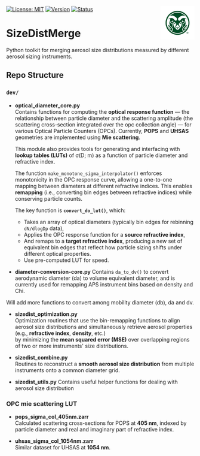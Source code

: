 <!-- Top banner + right-aligned CSU logo (same pattern as your TAMU example) -->
<a href="https://www.atmos.colostate.edu/" target="_blank"> <img src="assets/CSU-Rams-Head-Symbol-357.jpg" align="right" height="90" alt="Colorado State University Atmospheric Science"> </a>

[![License: MIT](https://img.shields.io/badge/License-MIT-yellow.svg)](https://opensource.org/licenses/MIT)
[![Version](https://img.shields.io/badge/python-3.13-blue.svg)](https://www.python.org/downloads/release/python-3137/)
[![Status](https://img.shields.io/badge/status-in%20development-orange.svg)]()

# SizeDistMerge
Python toolkit for merging aerosol size distributions measured by different aerosol sizing instruments.

## Repo Structure


### `dev/`

- **optical_diameter_core.py**  
  Contains functions for computing the **optical response function** — the relationship between particle diameter and the scattering amplitude (the scattering cross-section integrated over the opc collection angle) — for various Optical Particle Counters (OPCs). Currently, **POPS** and **UHSAS** geometries are implemented using **Mie scattering**.  

  This module also provides tools for generating and interfacing with **lookup tables (LUTs)** of σ(D; m) as a function of particle diameter and refractive index.  

  The function `make_monotone_sigma_interpolator()` enforces monotonicity in the OPC response curve, allowing a one-to-one mapping between diameters at different refractive indices. This enables **remapping** (i.e., converting bin edges between refractive indices) while conserving particle counts.

  The key function is **`convert_do_lut()`**, which:
  - Takes an array of optical diameters (typically bin edges for rebinning `dN/dlogDp` data),
  - Applies the OPC response function for a **source refractive index**,
  - And remaps to a **target refractive index**, producing a new set of equivalent bin edges that reflect how particle sizing shifts under different optical properties.
  - Use pre-computed LUT for speed.

- **diameter-conversion-core.py** 
Contains `da_to_dv()` to convert aerodynamic diameter (da) to volume equivalent diameter, and is currently used for remapping APS instrument bins based on density and Chi.

Will add more functions to convert among mobility diameter (db), da and dv.

- **sizedist_optimization.py**  
  Optimization routines that use the bin-remapping functions to align aerosol size distributions and simultaneously retrieve aerosol properties (e.g., **refractive index**, **density**, etc.)  
  by minimizing the **mean squared error (MSE)** over overlapping regions of two or more instruments' size distributions.

- **sizedist_combine.py**  
  Routines to reconstruct a **smooth aerosol size distribution** from multiple instruments onto a common diameter grid.

- **sizedist_utils.py**
Contains useful helper functions for dealing with aerosol size distribution


### OPC mie scattering LUT

- **pops_sigma_col_405nm.zarr**  
Calculated scattering cross-sections for POPS at **405 nm**, indexed by particle diameter and real and imaginary part of refractive index.

- **uhsas_sigma_col_1054nm.zarr**  
Similar dataset for UHSAS at **1054 nm**.

